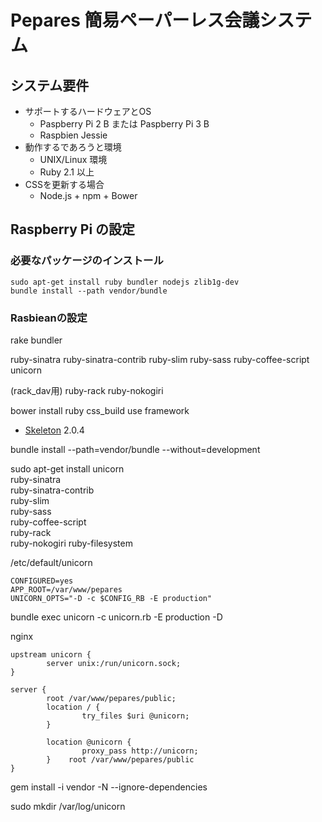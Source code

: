 # Pepares 簡易ペーパーレス会議システム

## システム要件
* サポートするハードウェアとOS
    * Paspberry Pi 2 B または Paspberry Pi 3 B
    * Raspbien Jessie
* 動作するであろうと環境
    * UNIX/Linux 環境
    * Ruby 2.1 以上
* CSSを更新する場合
    * Node.js + npm + Bower

## Raspberry Pi の設定

### 必要なパッケージのインストール

```
sudo apt-get install ruby bundler nodejs zlib1g-dev
bundle install --path vendor/bundle
```

### Rasbieanの設定






rake
bundler

ruby-sinatra
ruby-sinatra-contrib
ruby-slim
ruby-sass
ruby-coffee-script
unicorn

(rack_dav用)
ruby-rack
ruby-nokogiri




bower install
ruby css_build
use framework
* [Skeleton](http://getskeleton.com/) 2.0.4


bundle install --path=vendor/bundle --without=development

sudo apt-get install unicorn \
ruby-sinatra \
ruby-sinatra-contrib \
ruby-slim \
ruby-sass \
ruby-coffee-script \
ruby-rack \
ruby-nokogiri
ruby-filesystem

/etc/default/unicorn
```
CONFIGURED=yes
APP_ROOT=/var/www/pepares
UNICORN_OPTS="-D -c $CONFIG_RB -E production"
```

bundle exec unicorn -c unicorn.rb -E production -D

nginx

```
upstream unicorn {
        server unix:/run/unicorn.sock;
}

server {
        root /var/www/pepares/public;
        location / {
                try_files $uri @unicorn;
        }

        location @unicorn {
                proxy_pass http://unicorn;
        }    root /var/www/pepares/public
}
```

gem install -i vendor -N --ignore-dependencies

sudo mkdir /var/log/unicorn
